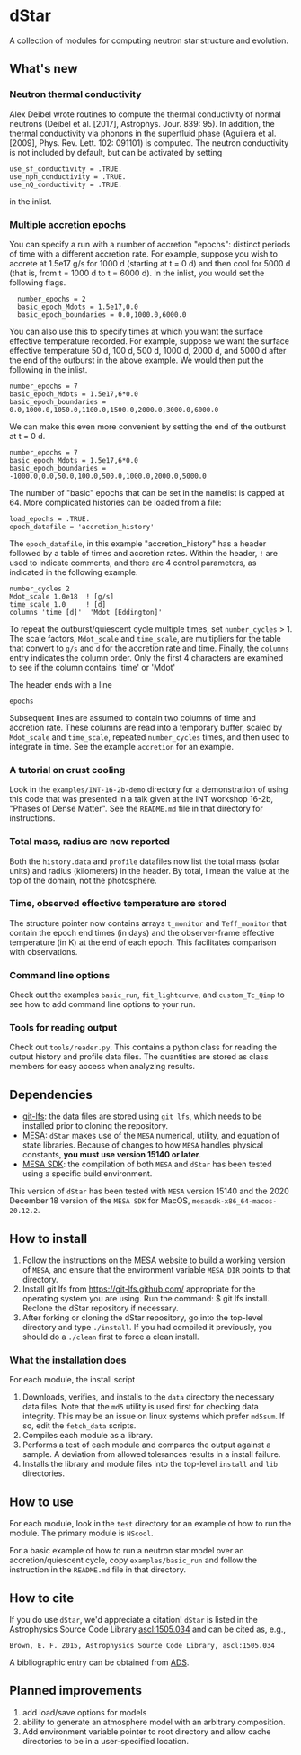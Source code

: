 # dStar

A collection of modules for computing neutron star structure and evolution.

## What's new

### Neutron thermal conductivity
Alex Deibel wrote routines to compute the thermal conductivity of normal neutrons (Deibel et al. [2017], Astrophys. Jour. 839: 95). In addition, the thermal conductivity via phonons in the superfluid phase (Aguilera et al. [2009], Phys. Rev. Lett. 102: 091101) is computed. The neutron conductivity is not included by default, but can be activated by setting 

    use_sf_conductivity = .TRUE.
    use_nph_conductivity = .TRUE.
    use_nQ_conductivity = .TRUE.

in the inlist.

### Multiple accretion epochs
You can specify a run with a number of accretion "epochs": distinct periods of time with a different accretion rate.  For example, suppose you wish to accrete at 1.5e17 g/s for 1000 d (starting at t = 0 d) and then cool for 5000 d (that is, from t = 1000 d to t = 6000 d).  In the inlist, you would set the following flags.

      number_epochs = 2
      basic_epoch_Mdots = 1.5e17,0.0
      basic_epoch_boundaries = 0.0,1000.0,6000.0

You can also use this to specify times at which you want the surface effective temperature recorded.  For example, suppose we want the surface effective temperature 50 d, 100 d, 500 d, 1000 d, 2000 d, and 5000 d after the end of the outburst in the above example.  We would then put the following in the inlist.

    number_epochs = 7
    basic_epoch_Mdots = 1.5e17,6*0.0
    basic_epoch_boundaries = 0.0,1000.0,1050.0,1100.0,1500.0,2000.0,3000.0,6000.0

We can make this even more convenient by setting the end of the outburst at t = 0 d.

    number_epochs = 7
    basic_epoch_Mdots = 1.5e17,6*0.0
    basic_epoch_boundaries = -1000.0,0.0,50.0,100.0,500.0,1000.0,2000.0,5000.0

The number of "basic" epochs that can be set in the namelist is capped at 64. More complicated histories can be loaded from a file:

    load_epochs = .TRUE.
    epoch_datafile = 'accretion_history'

The `epoch_datafile`, in this example "accretion_history" has a header followed by a table of times and accretion rates. Within the header, `!` are used to indicate comments, and there are 4 control parameters, as indicated in the following example.

    number_cycles 2
    Mdot_scale 1.0e18  ! [g/s]
    time_scale 1.0     ! [d]
    columns 'time [d]'  'Mdot [Eddington]'

To repeat the outburst/quiescent cycle multiple times, set `number_cycles` > 1. The scale factors, `Mdot_scale` and `time_scale`, are multipliers for the table that convert to `g/s` and `d` for the accretion rate and time. Finally, the `columns` entry indicates the column order. Only the first 4 characters are examined to see if the column contains 'time' or 'Mdot'

The header ends with a line
    
    epochs

Subsequent lines are assumed to contain two columns of time and accretion rate. These columns are read into a temporary buffer, scaled by `Mdot_scale` and `time_scale`, repeated `number_cycles` times, and then used to integrate in time.  See the example `accretion` for an example.

### A tutorial on crust cooling
Look in the `examples/INT-16-2b-demo` directory for a demonstration of using this code that was presented in a talk given at the INT workshop 16-2b, "Phases of Dense Matter".  See the `README.md` file in that directory for instructions.

### Total mass, radius are now reported
Both the `history.data` and `profile` datafiles now list the total mass (solar units) and radius (kilometers) in the header.  By total, I mean the value at the top of the domain, not the photosphere.

### Time, observed effective temperature are stored
The structure pointer now contains arrays `t_monitor` and `Teff_monitor` that contain the epoch end times (in days) and the observer-frame effective temperature (in K) at the end of each epoch.  This facilitates comparison with observations.

### Command line options
Check out the examples `basic_run`, `fit_lightcurve`, and `custom_Tc_Qimp` to see how to add command line options to your run.

### Tools for reading output
Check out `tools/reader.py`. This contains a python class for reading the output history and profile data files. The quantities are stored as class members for easy access when analyzing results.

## Dependencies
  * [git-lfs](https://git-lfs.github.com): the data files are stored using `git lfs`, which needs to be installed prior to cloning the repository.
  * [MESA](http://mesa.sourceforge.net): `dStar` makes use of the `MESA` numerical, utility, and equation of state libraries. Because of changes to how `MESA` handles physical constants, **you must use version 15140 or later**.
  * [MESA SDK](http://www.astro.wisc.edu/~townsend/static.php?ref=mesasdk): the compilation of both `MESA` and `dStar` has been tested using a specific build environment.

This version of `dStar` has been tested with `MESA` version 15140 and the 2020 December 18 version of the `MESA SDK` for MacOS, `mesasdk-x86_64-macos-20.12.2`.

## How to install
  1. Follow the instructions on the MESA website to build a working version of `MESA`, and ensure that the environment variable `MESA_DIR` points to that directory.
  2. Install git lfs from https://git-lfs.github.com/ appropriate for the operating system you are using. Run the command: $ git lfs install. Reclone the dStar repository if necessary.
  3. After forking or cloning the dStar repository, go into the top-level directory and type `./install`.  If you had compiled it previously, you should do a `./clean` first to force a clean install.

### What the installation does
For each module, the install script

  1. Downloads, verifies, and installs to the `data` directory the necessary data files.  Note that the `md5` utility is used first for checking data integrity. This may be an issue on linux systems which prefer `md5sum`. If so, edit the `fetch_data` scripts.
  2. Compiles each module as a library.
  3. Performs a test of each module and compares the output against a sample.  A deviation from allowed tolerances results in a install failure.
  4. Installs the library and module files into the top-level `install` and `lib` directories.

## How to use
For each module, look in the `test` directory for an example of how to run the module. The primary module is `NScool`.

For a basic example of how to run a neutron star model over an accretion/quiescent cycle, copy `examples/basic_run` and follow the instruction in the `README.md` file in that directory.

## How to cite
If you do use `dStar`, we'd appreciate a citation! `dStar` is listed in the Astrophysics Source Code Library [ascl:1505.034](http://ascl.net/1505.034) and can be cited as, e.g., 
    
    Brown, E. F. 2015, Astrophysics Source Code Library, ascl:1505.034

A bibliographic entry can be obtained from [ADS](http://adsabs.harvard.edu/abs/2015ascl.soft05034B).

## Planned improvements
  1. add load/save options for models
  2. ability to generate an atmosphere model with an arbitrary composition.
  3. Add environment variable pointer to root directory and allow cache directories to be in a user-specified location.

  
